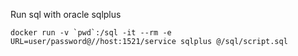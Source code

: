Run sql with oracle sqlplus

```
docker run -v `pwd`:/sql -it --rm -e URL=user/password@//host:1521/service sqlplus @/sql/script.sql
```
